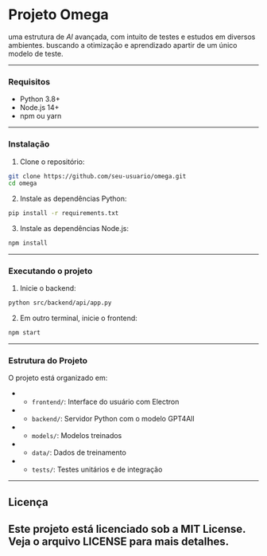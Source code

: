 # Projeto Omega

uma estrutura de *AI* avançada, com intuito de testes e estudos em diversos ambientes. buscando a otimização e aprendizado apartir de um único modelo de teste.

---

### Requisitos

* Python 3.8+
* Node.js 14+
* npm ou yarn

---

### Instalação

1. Clone o repositório:
```bash
git clone https://github.com/seu-usuario/omega.git
cd omega
```


2. Instale as dependências Python:
```bash
pip install -r requirements.txt
```


3. Instale as dependências Node.js:
```bash
npm install
```
---

### Executando o projeto

1. Inicie o backend:
```bash
python src/backend/api/app.py
```

2. Em outro terminal, inicie o frontend:
```bash
npm start
```
---

### Estrutura do Projeto

O projeto está organizado em:
* - `frontend/`: Interface do usuário com Electron
* - `backend/`: Servidor Python com o modelo GPT4All
* - `models/`: Modelos treinados
* - `data/`: Dados de treinamento
* - `tests/`: Testes unitários e de integração
---

##  Licença

Este projeto está licenciado sob a **MIT License**. Veja o arquivo LICENSE para mais detalhes.
---